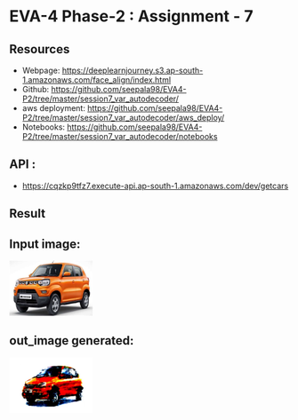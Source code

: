 
# EVA-4 Phase-2 : Assignment - 7

## Resources

- Webpage: https://deeplearnjourney.s3.ap-south-1.amazonaws.com/face_align/index.html
- Github: https://github.com/seepala98/EVA4-P2/tree/master/session7_var_autodecoder/
- aws deployment: https://github.com/seepala98/EVA4-P2/tree/master/session7_var_autodecoder/aws_deploy/
- Notebooks: https://github.com/seepala98/EVA4-P2/tree/master/session7_var_autodecoder/notebooks

## API : 
- https://cqzkp9tfz7.execute-api.ap-south-1.amazonaws.com/dev/getcars 

## Result

## Input image:

<img src="https://github.com/seepala98/EVA4-P2/blob/master/session7_var_autodecoder/images/image9.jpg" width="150" height="100">


## out_image generated:

<img src="https://github.com/seepala98/EVA4-P2/blob/master/session7_var_autodecoder/images/orange_car_gen.jpg" width="150" height="100">
